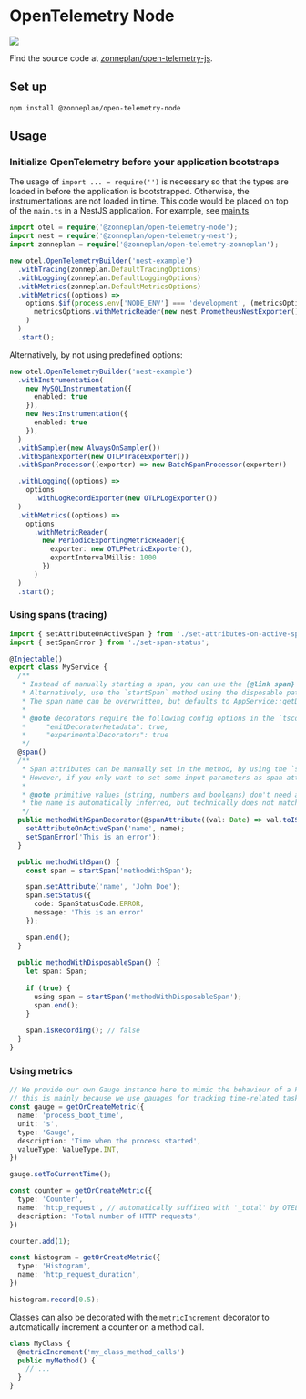 # OpenTelemetry Node

![](https://github.com/zonneplan/open-telemetry-js/actions/workflows/ci-main.yml/badge.svg)

Find the source code at [zonneplan/open-telemetry-js](https://github.com/zonneplan/open-telemetry-js).

## Set up

```
npm install @zonneplan/open-telemetry-node
```

## Usage

### Initialize OpenTelemetry before your application bootstraps

The usage of `import ... = require('')` is necessary so that the types are loaded in before the application is bootstrapped. Otherwise, the instrumentations are not loaded in time. This code would be placed on top of the `main.ts` in a NestJS application. For example, see [main.ts](../../examples/nest-app/src/main.ts)

```typescript
import otel = require('@zonneplan/open-telemetry-node');
import nest = require('@zonneplan/open-telemetry-nest');
import zonneplan = require('@zonneplan/open-telemetry-zonneplan');

new otel.OpenTelemetryBuilder('nest-example')
  .withTracing(zonneplan.DefaultTracingOptions)
  .withLogging(zonneplan.DefaultLoggingOptions)
  .withMetrics(zonneplan.DefaultMetricsOptions)
  .withMetrics((options) =>
    options.$if(process.env['NODE_ENV'] === 'development', (metricsOptions) =>
      metricsOptions.withMetricReader(new nest.PrometheusNestExporter())
    )
  )
  .start();
```

Alternatively, by not using predefined options:

```typescript
new otel.OpenTelemetryBuilder('nest-example')
  .withInstrumentation(
    new MySQLInstrumentation({
      enabled: true
    }),
    new NestInstrumentation({
      enabled: true
    }),
  )
  .withSampler(new AlwaysOnSampler())
  .withSpanExporter(new OTLPTraceExporter())
  .withSpanProcessor((exporter) => new BatchSpanProcessor(exporter))

  .withLogging((options) =>
    options
      .withLogRecordExporter(new OTLPLogExporter())
  )
  .withMetrics((options) =>
    options
      .withMetricReader(
        new PeriodicExportingMetricReader({
          exporter: new OTLPMetricExporter(),
          exportIntervalMillis: 1000
        })
      )
  )
  .start();
```


### Using spans (tracing)

```typescript
import { setAttributeOnActiveSpan } from './set-attributes-on-active-span';
import { setSpanError } from './set-span-status';

@Injectable()
export class MyService {
  /**
   * Instead of manually starting a span, you can use the {@link span} decorator to automatically start a span for the given method.
   * Alternatively, use the `startSpan` method using the disposable pattern / manually ending it.
   * The span name can be overwritten, but defaults to AppService::getData.
   *
   * @note decorators require the following config options in the `tsconfig.json`:
   *     "emitDecoratorMetadata": true,
   *     "experimentalDecorators": true
   */
  @span()
  /**
   * Span attributes can be manually set in the method, by using the `setAttributeOnActiveSpan` method.
   * However, if you only want to set some input parameters as span attributes, you can use the {@link spanAttribute} decorator.
   *
   * @note primitive values (string, numbers and booleans) don't need a function for parsing. Other's do, because they are not valid span attribute values.
   * the name is automatically inferred, but technically does not match the Open telemetry spec, so it's recommended to always provide a name.
   */
  public methodWithSpanDecorator(@spanAttribute((val: Date) => val.toISOString()) date: Date, @spanAttribute() name: string) {
    setAttributeOnActiveSpan('name', name);
    setSpanError('This is an error');
  }

  public methodWithSpan() {
    const span = startSpan('methodWithSpan');

    span.setAttribute('name', 'John Doe');
    span.setStatus({
      code: SpanStatusCode.ERROR,
      message: 'This is an error'
    });

    span.end();
  }
  
  public methodWithDisposableSpan() {
    let span: Span;
    
    if (true) {
      using span = startSpan('methodWithDisposableSpan');
      span.end();
    }
    
    span.isRecording(); // false
  }
}
```


### Using metrics

```typescript
// We provide our own Gauge instance here to mimic the behaviour of a Prometheus Gauge (from prom-client)
// this is mainly because we use gauages for tracking time-related tasks, so we provide a simple utility to set the gauge to the current time.
const gauge = getOrCreateMetric({
  name: 'process_boot_time',
  unit: 's',
  type: 'Gauge',
  description: 'Time when the process started',
  valueType: ValueType.INT,
})

gauge.setToCurrentTime();

const counter = getOrCreateMetric({
  type: 'Counter',
  name: 'http_request', // automatically suffixed with '_total' by OTEL
  description: 'Total number of HTTP requests',
})

counter.add(1);

const histogram = getOrCreateMetric({
  type: 'Histogram',
  name: 'http_request_duration',
})

histogram.record(0.5);
```

Classes can also be decorated with the `metricIncrement` decorator to automatically increment a counter on a method call.

```typescript
class MyClass {
  @metricIncrement('my_class_method_calls')
  public myMethod() {
    // ...
  }
}
```
